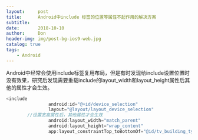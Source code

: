 ```yaml
---
layout:     post
title:      Android中include 标签的位置等属性不起作用的解决方案
subtitle:   
date:       2018-10-10
author:     Don
header-img: img/post-bg-ios9-web.jpg
catalog: true
tags:
    - Android
---
```


Android中经常会使用include标签复用布局，但是有时发现给include设置位置时没有效果，研究后发现需要重载include的layout_width和layout_height属性后其他的属性才会生效。
```java
<include
                android:id="@+id/device_selection"
                layout="@layout/layout_device_selection"
		//设置宽高属性后，其他属性才会生效
                android:layout_width="match_parent"
                android:layout_height="wrap_content"
                app:layout_constraintTop_toBottomOf="@id/tv_building_type" />
```